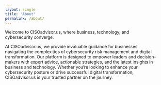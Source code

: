 ```yaml
---
layout: single
title: "About"
permalink: /about/
---
```


Welcome to CISOadvisor.us, where business, technology, and cybersecurity converge.

At CISOadvisor.us, we provide invaluable guidance for businesses navigating the complexities of cybersecurity risk management and digital transformation. Our platform is designed to empower leaders and decision-makers with expert advice, actionable strategies, and the latest insights in business and technology. Whether you’re looking to enhance your cybersecurity posture or drive successful digital transformation, CISOadvisor.us is your trusted partner on the journey.